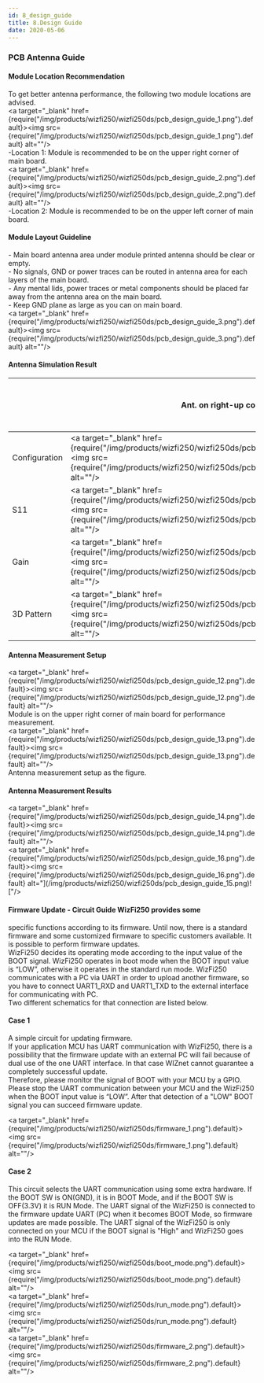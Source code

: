 ```yaml
---
id: 8_design_guide
title: 8.Design Guide
date: 2020-05-06
---
```


### PCB Antenna Guide

#### Module Location Recommendation

To get better antenna performance, the following two module locations
are advised.  
<a target="_blank" href={require("/img/products/wizfi250/wizfi250ds/pcb_design_guide_1.png").default}><img src={require("/img/products/wizfi250/wizfi250ds/pcb_design_guide_1.png").default} alt=""/></a>  
\-Location 1: Module is recommended to be on the upper right corner of
main board.  
<a target="_blank" href={require("/img/products/wizfi250/wizfi250ds/pcb_design_guide_2.png").default}><img src={require("/img/products/wizfi250/wizfi250ds/pcb_design_guide_2.png").default} alt=""/></a>  
\-Location 2: Module is recommended to be on the upper left corner of
main board.  
  

#### Module Layout Guideline

\- Main board antenna area under module printed antenna should be clear
or empty.  
\- No signals, GND or power traces can be routed in antenna area for
each layers of the main board.  
\- Any mental lids, power traces or metal components should be placed
far away from the antenna area on the main board.  
\- Keep GND plane as large as you can on main board.  
<a target="_blank" href={require("/img/products/wizfi250/wizfi250ds/pcb_design_guide_3.png").default}><img src={require("/img/products/wizfi250/wizfi250ds/pcb_design_guide_3.png").default} alt=""/></a>  
  
  
#### Antenna Simulation Result 

|               | Ant. on right-up corner                                   | Ant. on left-up corner                                     |
| ------------- | --------------------------------------------------------- | ---------------------------------------------------------- |
| Configuration | <a target="_blank" href={require("/img/products/wizfi250/wizfi250ds/pcb_design_guide_8.png").default}><img src={require("/img/products/wizfi250/wizfi250ds/pcb_design_guide_8.png").default} alt=""/></a>  |
| S11           | <a target="_blank" href={require("/img/products/wizfi250/wizfi250ds/pcb_design_guide_9.png").default}><img src={require("/img/products/wizfi250/wizfi250ds/pcb_design_guide_9.png").default} alt=""/></a>  |
| Gain          | <a target="_blank" href={require("/img/products/wizfi250/wizfi250ds/pcb_design_guide_10.png").default}><img src={require("/img/products/wizfi250/wizfi250ds/pcb_design_guide_10.png").default} alt=""/></a> |
| 3D Pattern    | <a target="_blank" href={require("/img/products/wizfi250/wizfi250ds/pcb_design_guide_11.png").default}><img src={require("/img/products/wizfi250/wizfi250ds/pcb_design_guide_11.png").default} alt=""/></a> |

  
  
#### Antenna Measurement Setup 
<a target="_blank" href={require("/img/products/wizfi250/wizfi250ds/pcb_design_guide_12.png").default}><img src={require("/img/products/wizfi250/wizfi250ds/pcb_design_guide_12.png").default} alt=""/></a>  
Module is on the upper right corner of main board for performance
measurement.  
<a target="_blank" href={require("/img/products/wizfi250/wizfi250ds/pcb_design_guide_13.png").default}><img src={require("/img/products/wizfi250/wizfi250ds/pcb_design_guide_13.png").default} alt=""/></a>  
Antenna measurement setup as the figure.  
  
  
#### Antenna Measurement Results 
<a target="_blank" href={require("/img/products/wizfi250/wizfi250ds/pcb_design_guide_14.png").default}><img src={require("/img/products/wizfi250/wizfi250ds/pcb_design_guide_14.png").default} alt=""/></a>  
<a target="_blank" href={require("/img/products/wizfi250/wizfi250ds/pcb_design_guide_16.png").default}><img src={require("/img/products/wizfi250/wizfi250ds/pcb_design_guide_16.png").default} alt="](/img/products/wizfi250/wizfi250ds/pcb_design_guide_15.png)!["/></a>  
  
  
#### Firmware Update - Circuit Guide  WizFi250 provides some
specific functions according to its firmware. Until now, there is a
standard firmware and some customized firmware to specific customers
available. It is possible to perform firmware updates.  
WizFi250 decides its operating mode according to the input value of the
BOOT signal. WizFi250 operates in boot mode when the BOOT input value is
“LOW”, otherwise it operates in the standard run mode. WizFi250
communicates with a PC via UART in order to upload another firmware, so
you have to connect UART1\_RXD and UART1\_TXD to the external interface
for communicating with PC.  
Two different schematics for that connection are listed below.
#### Case 1

A simple circuit for updating firmware.  
If your application MCU has UART communication with WizFi250, there is a
possibility that the firmware update with an external PC will fail
because of dual use of the one UART interface. In that case WIZnet
cannot guarantee a completely successful update.  
Therefore, please monitor the signal of BOOT with your MCU by a GPIO.
Please stop the UART communication between your MCU and the WizFi250
when the BOOT input value is “LOW”. After that detection of a "LOW" BOOT
signal you can succeed firmware update.  
  
<a target="_blank" href={require("/img/products/wizfi250/wizfi250ds/firmware_1.png").default}><img src={require("/img/products/wizfi250/wizfi250ds/firmware_1.png").default} alt=""/></a>  
#### Case 2
  
  This circuit selects the UART communication using some
extra hardware. If the BOOT SW is ON(GND), it is in BOOT Mode, and if
the BOOT SW is OFF(3.3V) it is RUN Mode. The UART signal of the WizFi250
is connected to the firmware update UART (PC) when it becomes BOOT Mode,
so firmware updates are made possible. The UART signal of the WizFi250
is only connected on your MCU if the BOOT signal is "High" and WizFi250
goes into the RUN Mode.  
  
<a target="_blank" href={require("/img/products/wizfi250/wizfi250ds/boot_mode.png").default}><img src={require("/img/products/wizfi250/wizfi250ds/boot_mode.png").default} alt=""/></a>  
<a target="_blank" href={require("/img/products/wizfi250/wizfi250ds/run_mode.png").default}><img src={require("/img/products/wizfi250/wizfi250ds/run_mode.png").default} alt=""/></a>  
<a target="_blank" href={require("/img/products/wizfi250/wizfi250ds/firmware_2.png").default}><img src={require("/img/products/wizfi250/wizfi250ds/firmware_2.png").default} alt=""/></a>

